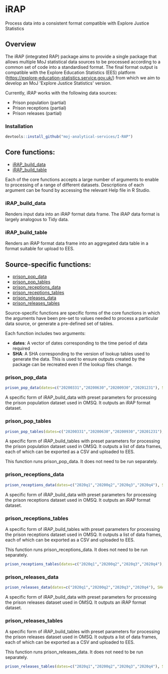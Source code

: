 # iRAP

Process data into a consistent format compatible with Explore Justice Statistics

## Overview

The iRAP (integrated RAP) package aims to provide a single package that allows multiple MoJ statistical data sources to be processed according to a common set of code into a standardised format. The final format output is compatible with the Explore Education Statistics (EES) platform (https://explore-education-statistics.service.gov.uk/) from which we aim to develop an MoJ 'Explore Justice Statistics' version.

Currently, iRAP works with the following data sources:
  - Prison population (partial)
  - Prison receptions (partial)
  - Prison releases (partial)

### Installation

```r
devtools::install_github("moj-analytical-services/I-RAP")
```

## Core functions:

  -  [iRAP_build_data](#iRAP_build_data)
  -  [iRAP_build_table](#iRAP_build_table)
  
Each of the core functions accepts a large number of arguments to enable to processing of a range of different datasets. Descriptions of each argument can be found by accessing the relevant Help file in R Studio.
  
### iRAP_build_data

Renders input data into an iRAP format data frame. The iRAP data format is largely analogous to Tidy data.

### iRAP_build_table

Renders an iRAP format data frame into an aggregated data table in a format suitable for upload to EES.

## Source-specific functions:

  -  [prison_pop_data](#prison_pop_data)
  -  [prison_pop_tables](#prison_pop_tables)
  -  [prison_receptions_data](#prison_receptions_data)
  -  [prison_receptions_tables](#prison_receptions_tables)
  -  [prison_releases_data](#prison_releases_data)
  -  [prison_releases_tables](#prison_releases_tables)
  
Source-specific functions are specific forms of the core functions in which the arguments have been pre-set to values needed to process a particular data source, or generate a pre-defined set of tables.

Each function includes two arguments:
  - **dates**: A vector of dates corresponding to the time period of data required
  - **SHA**: A SHA corresponding to the version of lookup tables used to generate the data. This is used to ensure outputs created by the package can be recreated even if the lookup files change.
  
### prison_pop_data

```r
prison_pop_data(dates=c("20200331","20200630","20200930","20201231"), SHA="main")
```

A specific form of iRAP_build_data with preset parameters for processing the prison population dataset used in OMSQ. It outputs an iRAP format dataset.

### prison_pop_tables

```r
prison_pop_tables(dates=c("20200331","20200630","20200930","20201231"), SHA="main")
```

A specific form of iRAP_build_tables with preset parameters for processing the prison population dataset used in OMSQ. It outputs a list of data frames, each of which can be exported as a CSV and uploaded to EES.

This function runs prison_pop_data. It does not need to be run separately. 

### prison_receptions_data

```r
prison_receptions_data(dates=c("2020q1","20200q2","2020q3","2020q4"), SHA="main")
```

A specific form of iRAP_build_data with preset parameters for processing the prison receptions dataset used in OMSQ. It outputs an iRAP format dataset.

### prison_receptions_tables

A specific form of iRAP_build_tables with preset parameters for processing the prison receptions dataset used in OMSQ. It outputs a list of data frames, each of which can be exported as a CSV and uploaded to EES.

This function runs prison_receptions_data. It does not need to be run separately. 

```r
prison_receptions_tables(dates=c("2020q1","20200q2","2020q3","2020q4"), SHA="main")
```

### prison_releases_data

```r
prison_releases_data(dates=c("2020q1","20200q2","2020q3","2020q4"), SHA="main")
```

A specific form of iRAP_build_data with preset parameters for processing the prison releases dataset used in OMSQ. It outputs an iRAP format dataset.

### prison_releases_tables

A specific form of iRAP_build_tables with preset parameters for processing the prison releases dataset used in OMSQ. It outputs a list of data frames, each of which can be exported as a CSV and uploaded to EES.

This function runs prison_releases_data. It does not need to be run separately. 

```r
prison_releases_tables(dates=c("2020q1","20200q2","2020q3","2020q4"), SHA="main")
```



